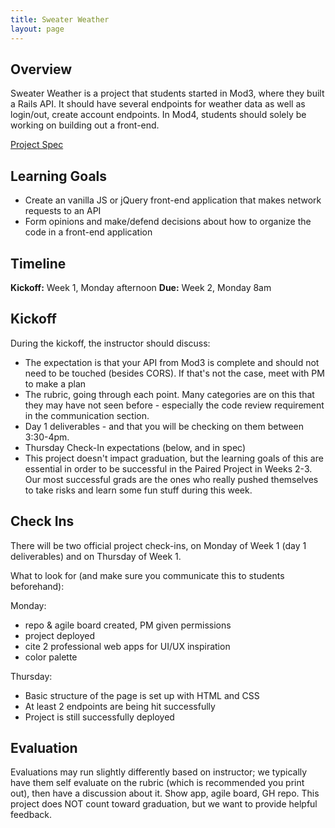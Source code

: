 ```yaml
---
title: Sweater Weather
layout: page
---
```


## Overview

Sweater Weather is a project that students started in Mod3, where they built a Rails API. It should have several endpoints for weather data as well as login/out, create account endpoints. In Mod4, students should solely be working on building out a front-end.

[Project Spec](http://backend.turing.io/module4/projects/self_directed_fe/self_directed_fe_spec)

## Learning Goals

* Create an vanilla JS or jQuery front-end application that makes network requests to an API
* Form opinions and make/defend decisions about how to organize the code in a front-end application

## Timeline

**Kickoff:** Week 1, Monday afternoon
**Due:** Week 2, Monday 8am

## Kickoff

During the kickoff, the instructor should discuss:
* The expectation is that your API from Mod3 is complete and should not need to be touched (besides CORS). If that's not the case, meet with PM to make a plan
* The rubric, going through each point. Many categories are on this that they may have not seen before - especially the code review requirement in the communication section.
* Day 1 deliverables - and that you will be checking on them between 3:30-4pm.
* Thursday Check-In expectations (below, and in spec)
* This project doesn't impact graduation, but the learning goals of this are essential in order to be successful in the Paired Project in Weeks 2-3. Our most successful grads are the ones who really pushed themselves to take risks and learn some fun stuff during this week.

## Check Ins

There will be two official project check-ins, on Monday of Week 1 (day 1 deliverables) and on Thursday of Week 1.

What to look for (and make sure you communicate this to students beforehand):

Monday:
- repo & agile board created, PM given permissions
- project deployed
- cite 2 professional web apps for UI/UX inspiration
- color palette

Thursday:
- Basic structure of the page is set up with HTML and CSS
- At least 2 endpoints are being hit successfully
- Project is still successfully deployed

## Evaluation

Evaluations may run slightly differently based on instructor; we typically have them self evaluate on the rubric (which is recommended you print out), then have a discussion about it. Show app, agile board, GH repo. This project does NOT count toward graduation, but we want to provide helpful feedback.
